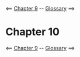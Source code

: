 <== [Chapter 9](https://github.com/sjfricke/Tango-C-NDK-Tutorial/blob/master/Chapter_09.md) -- [Glossary](https://github.com/sjfricke/Tango-C-NDK-Tutorial/blob/master/Glossary.md) ==>

# Chapter 10

<== [Chapter 9](https://github.com/sjfricke/Tango-C-NDK-Tutorial/blob/master/Chapter_09.md) -- [Glossary](https://github.com/sjfricke/Tango-C-NDK-Tutorial/blob/master/Glossary.md) ==>